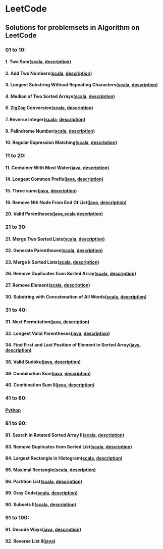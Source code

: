 # LeetCode

## Solutions for problemsets in Algorithm on LeetCode

### 01 to 10:

#### 1. Two Sum([scala](01_10_scala/TwoSum.scala), [description](https://leetcode.com/problems/two-sum/description/))
#### 2. Add Two Numbers([scala](01_10_scala/AddTwoNumbers.scala), [description](https://leetcode.com/problems/add-two-numbers/description/))
#### 3. Longest Substring Without Repeating Characters([scala](01_10_scala/LongestSubstring.scala), [description](https://leetcode.com/problems/longest-substring-without-repeating-characters/description/))
#### 4. Median of Two Sorted Arrays([scala](01_10_scala/MedianTwoArrays.scala), [description](https://leetcode.com/problems/median-of-two-sorted-arrays/description/))
#### 6. ZigZag Conversion([scala](01_10_scala/ZigZagConversion.scala), [description](https://leetcode.com/problems/zigzag-conversion/description/))
#### 7. Reverse Integer([scala](01_10_scala/ReverseInteger.scala), [description](https://leetcode.com/problems/reverse-integer/description/))
#### 9. Palindrome Number([scala](01_10_scala/PalindromeNumber.scala), [description](https://leetcode.com/problems/palindrome-number/description/))
#### 10. Regular Expression Matching([scala](01_10_scala/RegularExpressionMatching.scala), [description](https://leetcode.com/problems/regular-expression-matching/description/))

### 11 to 20:

#### 11. Container With Most Water([java](11_20_java/ContainerWithMostWater.java), [description](https://leetcode.com/problems/container-with-most-water/description/))
#### 14. Longest Common Prefix([java](11_20_java/LongestCommonPrefix.java), [description](https://leetcode.com/problems/longest-common-prefix/description/))
#### 15. Three sums([java](11_20_java/ThreeSum.java), [description](https://leetcode.com/problems/3sum/description/))
#### 19. Remove Nth Node From End Of List([java](11_20_java/RemoveNthNodeFromEndofList.java), [description](https://leetcode.com/problems/remove-nth-node-from-end-of-list/description/))
#### 20. Valid Parentheses([java](11_20_java/ValidParentheses.java),[scala](20_30_scala/ValidParenthesesScala.scala) [description](https://leetcode.com/problems/valid-parentheses/description/))

### 21 to 30:

#### 21. Merge Two Sorted Lists([scala](20_30_scala/MergeTwoSortedLists.scala), [description](https://leetcode.com/problems/merge-two-sorted-lists/description/))
#### 22. Generate Parentheses([scala](20_30_scala/GenerateParentheses.scala), [description](https://leetcode.com/problems/generate-parentheses/description/))
#### 23. Merge k Sorted Lists([scala](20_30_scala/MergekSortedLists.scala), [description](https://leetcode.com/problems/merge-k-sorted-lists/description/))
#### 26. Remove Duplicates from Sorted Array([scala](20_30_scala/RemoveDuplicatesFromSortedArray.scala), [description](https://leetcode.com/problems/remove-duplicates-from-sorted-array/description/))
#### 27. Remove Element([scala](20_30_scala/RemoveElement.scala), [description](https://leetcode.com/problems/remove-element/description/))
#### 30. Substring with Concatenation of All Words([scala](20_30_scala/SubstringWithConcatenationOfAllWords.scala), [description](https://leetcode.com/problems/substring-with-concatenation-of-all-words/description/))

### 31 to 40:

#### 31. Next Permutation([java](31_40_java/NextPremutation.java), [description](https://leetcode.com/problems/next-permutation/description/))
#### 32. Longest Valid Parentheses([java](31_40_java/LongestValidParentheses.java), [description](https://leetcode.com/problems/longest-valid-parentheses/description/))
#### 34. Find First and Last Position of Element in Sorted Array([java](31_40_java/SearchRange.java), [description](https://leetcode.com/problems/find-first-and-last-position-of-element-in-sorted-array/))
#### 36. Valid Sudoku([java](31_40_java/ValidSudoku.java), [description](https://leetcode.com/problems/valid-sudoku/description/))
#### 39. Combination Sum([java](31_40_java/CombinationSum.java), [description](https://leetcode.com/problems/combination-sum/description/))
#### 40. Combination Sum II([java](31_40_java/CombinationSum.java), [description](https://leetcode.com/problems/combination-sum-ii/description/))

### 41 to 80:

#### [Python](https://github.com/CescWang1991/LeetCode-Python)

### 81 to 90:

#### 81. Search in Rotated Sorted Array II([scala](81_90_scala/SearchSortedArray.scala), [description](https://leetcode.com/problems/search-in-rotated-sorted-array-ii/))
#### 83. Remove Duplicates from Sorted List([scala](81_90_scala/DeleteDuplicates.scala), [description](https://leetcode.com/problems/remove-duplicates-from-sorted-list/))
#### 84. Largest Rectangle in Histogram([scala](81_90_scala/LargetestRectangle.scala), [description](https://leetcode.com/problems/largest-rectangle-in-histogram/))
#### 85. Maximal Rectangle([scala](81_90_scala/MaxRectangle.scala), [description](https://leetcode.com/problems/maximal-rectangle/))
#### 86. Partition List([scala](81_90_scala/PartitionList.scala), [description](https://leetcode.com/problems/partition-list/))
#### 89. Gray Code([scala](81_90_scala/GrayCode.scala), [description](https://leetcode.com/problems/gray-code/))
#### 90. Subsets II([scala](81_90_scala/Subsets.scala), [description](https://leetcode.com/problems/subsets-ii/))

### 91 to 100:

#### 91. Decode Ways([java](91_100_java/DecodeWays.java), [description](https://leetcode.com/problems/decode-ways/))
#### 92. Reverse List II([java]())

